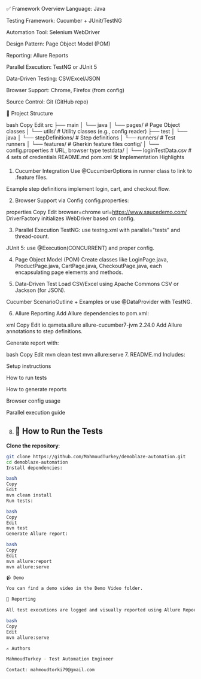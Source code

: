 ✅ Framework Overview
Language: Java

Testing Framework: Cucumber + JUnit/TestNG

Automation Tool: Selenium WebDriver

Design Pattern: Page Object Model (POM)

Reporting: Allure Reports

Parallel Execution: TestNG or JUnit 5

Data-Driven Testing: CSV/Excel/JSON

Browser Support: Chrome, Firefox (from config)

Source Control: Git (GitHub repo)

📁 Project Structure

bash
Copy
Edit
src
├── main
│   └── java
│       └── pages/                # Page Object classes
│       └── utils/                # Utility classes (e.g., config reader)
├── test
│   └── java
│       └── stepDefinitions/      # Step definitions
│       └── runners/              # Test runners
│       └── features/             # Gherkin feature files
config/
│   └── config.properties         # URL, browser type
testdata/
│   └── loginTestData.csv         # 4 sets of credentials
README.md
pom.xml
🛠️ Implementation Highlights
1. Cucumber Integration
   Use @CucumberOptions in runner class to link to .feature files.

Example step definitions implement login, cart, and checkout flow.

2. Browser Support via Config
   config.properties:

properties
Copy
Edit
browser=chrome
url=https://www.saucedemo.com/
DriverFactory initializes WebDriver based on config.

3. Parallel Execution
   TestNG: use testng.xml with parallel="tests" and thread-count.

JUnit 5: use @Execution(CONCURRENT) and proper config.

4. Page Object Model (POM)
   Create classes like LoginPage.java, ProductPage.java, CartPage.java, CheckoutPage.java, each encapsulating page elements and methods.

5. Data-Driven Test
   Load CSV/Excel using Apache Commons CSV or Jackson (for JSON).

Cucumber ScenarioOutline + Examples or use @DataProvider with TestNG.

6. Allure Reporting
   Add Allure dependencies to pom.xml:

xml
Copy
Edit
<dependency>
<groupId>io.qameta.allure</groupId>
<artifactId>allure-cucumber7-jvm</artifactId>
<version>2.24.0</version>
</dependency>
Add Allure annotations to step definitions.

Generate report with:

bash
Copy
Edit
mvn clean test
mvn allure:serve
7. README.md
   Includes:

Setup instructions

How to run tests

How to generate reports

Browser config usage

Parallel execution guide

8. ## 🧪 How to Run the Tests

**Clone the repository**:
   ```bash
   git clone https://github.com/MahmoudTurkey/demoblaze-automation.git
   cd demoblaze-automation
Install dependencies:

bash
Copy
Edit
mvn clean install
Run tests:

bash
Copy
Edit
mvn test
Generate Allure report:

bash
Copy
Edit
mvn allure:report
mvn allure:serve

📹 Demo

You can find a demo video in the Demo Video folder.

📄 Reporting

All test executions are logged and visually reported using Allure Reports. After running the tests, open the report using:

bash
Copy
Edit
mvn allure:serve

✍️ Authors

MahmoudTurkey - Test Automation Engineer

Contact: mahmoudtorki79@gmail.com

